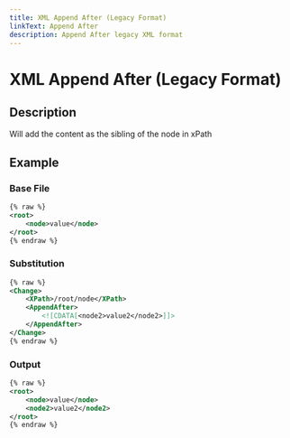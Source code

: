 ```yaml
---
title: XML Append After (Legacy Format)
linkText: Append After
description: Append After legacy XML format
---
```


# XML Append After (Legacy Format)

## Description

Will add the content as the sibling of the node in xPath

## Example

### Base File

```XML
{% raw %}
<root>
    <node>value</node>
</root>
{% endraw %}
```

### Substitution

```XML
{% raw %}
<Change>
    <XPath>/root/node</XPath>
    <AppendAfter>
        <![CDATA[<node2>value2</node2>]]>
    </AppendAfter>
</Change>
{% endraw %}
```

### Output

```XML
{% raw %}
<root>
    <node>value</node>
    <node2>value2</node2>
</root>
{% endraw %}
```
